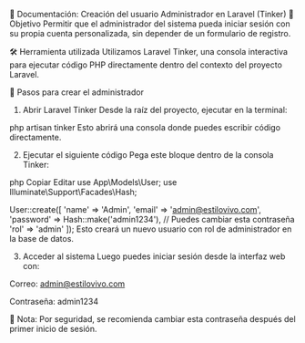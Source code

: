 📌 Documentación: Creación del usuario Administrador en Laravel (Tinker)
🎯 Objetivo
Permitir que el administrador del sistema pueda iniciar sesión con su propia cuenta personalizada, sin depender de un formulario de registro.

🛠 Herramienta utilizada
Utilizamos Laravel Tinker, una consola interactiva para ejecutar código PHP directamente dentro del contexto del proyecto Laravel.

🔁 Pasos para crear el administrador
1. Abrir Laravel Tinker
Desde la raíz del proyecto, ejecutar en la terminal:


php artisan tinker
Esto abrirá una consola donde puedes escribir código directamente.

2. Ejecutar el siguiente código
Pega este bloque dentro de la consola Tinker:

php
Copiar
Editar
use App\Models\User;
use Illuminate\Support\Facades\Hash;

User::create([
    'name' => 'Admin',
    'email' => 'admin@estilovivo.com',
    'password' => Hash::make('admin1234'), // Puedes cambiar esta contraseña
    'rol' => 'admin'
]);
Esto creará un nuevo usuario con rol de administrador en la base de datos.

3. Acceder al sistema
Luego puedes iniciar sesión desde la interfaz web con:

Correo: admin@estilovivo.com

Contraseña: admin1234

🔐 Nota: Por seguridad, se recomienda cambiar esta contraseña después del primer inicio de sesión.